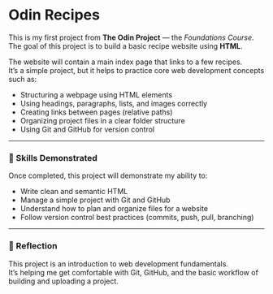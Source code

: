 # Odin Recipes

This is my first project from **The Odin Project** — the *Foundations Course*.  
The goal of this project is to build a basic recipe website using **HTML**.  

The website will contain a main index page that links to a few recipes.  
It’s a simple project, but it helps to practice core web development concepts such as:

- Structuring a webpage using HTML elements  
- Using headings, paragraphs, lists, and images correctly  
- Creating links between pages (relative paths)  
- Organizing project files in a clear folder structure  
- Using Git and GitHub for version control  

---

### 🧠 Skills Demonstrated
Once completed, this project will demonstrate my ability to:
- Write clean and semantic HTML  
- Manage a simple project with Git and GitHub  
- Understand how to plan and organize files for a website  
- Follow version control best practices (commits, push, pull, branching)  

---

### 💭 Reflection
This project is an introduction to web development fundamentals.  
It’s helping me get comfortable with Git, GitHub, and the basic workflow of building and uploading a project.
